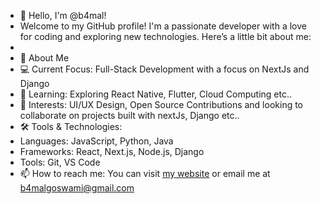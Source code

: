 - 👋 Hello, I'm @b4mal!
- Welcome to my GitHub profile! I'm a passionate developer with a love for coding and exploring new technologies. Here’s a little bit about me:
- 
- 🚀 About Me
- 💻 Current Focus: Full-Stack Development with a focus on NextJs and Django
- 🌱 Learning: Exploring React Native, Flutter, Cloud Computing etc..
- 🎨 Interests: UI/UX Design, Open Source Contributions and looking to collaborate on projects built with nextJs, Django etc..
- 🛠️ Tools & Technologies:
- Languages: JavaScript, Python, Java
- Frameworks: React, Next.js, Node.js, Django
- Tools: Git, VS Code
- 📫 How to reach me: You can visit [my website](https://b4mal.vercel.app/) or email me at b4malgoswami@gmail.com

<!---
b4mal/b4mal is a ✨ special ✨ repository because its `README.md` (this file) appears on your GitHub profile.
You can click the Preview link to take a look at your changes.
--->
